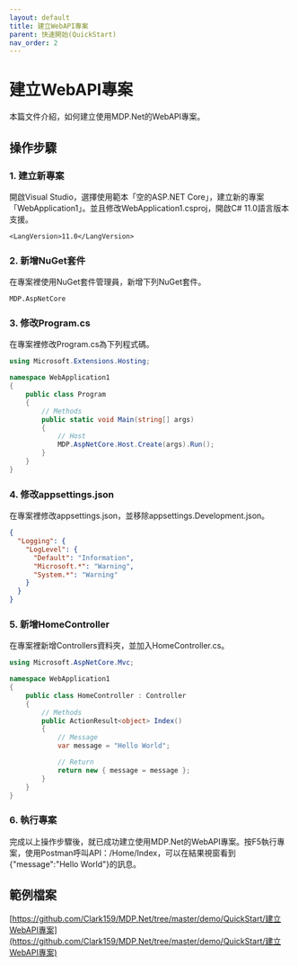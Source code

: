 ```yaml
---
layout: default
title: 建立WebAPI專案
parent: 快速開始(QuickStart)
nav_order: 2
---
```


# 建立WebAPI專案

本篇文件介紹，如何建立使用MDP.Net的WebAPI專案。

## 操作步驟

### 1. 建立新專案

開啟Visual Studio，選擇使用範本「空的ASP.NET Core」，建立新的專案「WebApplication1」。並且修改WebApplication1.csproj，開啟C# 11.0語言版本支援。

```
<LangVersion>11.0</LangVersion>
```

### 2. 新增NuGet套件

在專案裡使用NuGet套件管理員，新增下列NuGet套件。

```
MDP.AspNetCore
```

### 3. 修改Program.cs

在專案裡修改Program.cs為下列程式碼。

```csharp
using Microsoft.Extensions.Hosting;

namespace WebApplication1
{
    public class Program
    {
        // Methods
        public static void Main(string[] args)
        {
            // Host
            MDP.AspNetCore.Host.Create(args).Run();
        }
    }
}
```

### 4. 修改appsettings.json

在專案裡修改appsettings.json，並移除appsettings.Development.json。

```json
{
  "Logging": {
    "LogLevel": {
      "Default": "Information",
      "Microsoft.*": "Warning",
      "System.*": "Warning"
    }
  }
}
```

### 5. 新增HomeController

在專案裡新增Controllers資料夾，並加入HomeController.cs。

```csharp
using Microsoft.AspNetCore.Mvc;

namespace WebApplication1
{
    public class HomeController : Controller
    {
        // Methods
        public ActionResult<object> Index()
        {
            // Message
            var message = "Hello World";

            // Return
            return new { message = message };
        }
    }
}
```

### 6. 執行專案

完成以上操作步驟後，就已成功建立使用MDP.Net的WebAPI專案。按F5執行專案，使用Postman呼叫API：/Home/Index，可以在結果視窗看到{"message":"Hello World"}的訊息。

## 範例檔案

[https://github.com/Clark159/MDP.Net/tree/master/demo/QuickStart/建立WebAPI專案](https://github.com/Clark159/MDP.Net/tree/master/demo/QuickStart/建立WebAPI專案)
